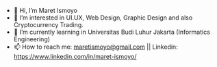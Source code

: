 - 👋 Hi, I’m Maret Ismoyo
- 👀 I’m interested in UI.UX, Web Design, Graphic Design and also Cryptocurrency Trading.
- 🌱 I’m currently learning in Universitas Budi Luhur Jakarta (Informatics Engineering)
- 📫 How to reach me: maretismoyo@gmail.com || Linkedin: https://www.linkedin.com/in/maret-ismoyo/
